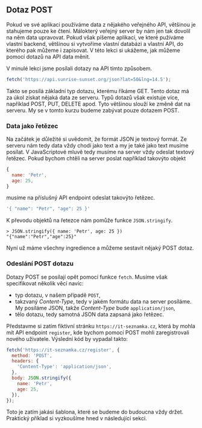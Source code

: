 ## Dotaz POST

Pokud ve své aplikaci používáme data z nějakého veřejného API, většinou je stahujeme pouze ke čtení. Málokterý veřejný server by nám jen tak dovolil na něm data upravovat. Pokud však píšeme aplikaci, ve které pužíváme vlastní backend, většinou si vytvoříme vlastní databázi a vlastní API, do kterého pak můžeme i zapisovat. V této lekci si ukážeme, jak můžeme pomocí dotazů na API data měnit.

V minulé lekci jsme posílali dotazy na API tímto způsobem.

```js
fetch('https://api.sunrise-sunset.org/json?lat=50&lng=14.5');
```

Takto se posílá základní typ dotazu, kterému říkáme GET. Tento dotaz má za úkol získat nějaká data ze serveru. Typů dotazů však existuje více, například POST, PUT, DELETE apod. Tyto většinou slouží ke změně dat na serveru. My se v tomto kurzu budeme zabývat pouze dotazem POST.

### Data jako řetězec

Na začátek je důležité si uvědomit, že formát JSON je textový formát. Ze serveru nám tedy data vždy chodí jako text a my je také jako text musíme posílat. V JavaScriptové mluvě tedy musíme na server vždy odeslat textový řetězec. Pokud bychom chtěli na server poslat například takovýto objekt

```js
{
  name: 'Petr',
  age: 25,
}
```

musíme na příslušný API endpoint odeslat takovýto řetězec.

```js
'{ "name": "Petr", "age": 25 }'
```

K převodu objektů na řetezce nám pomůže funkce `JSON.stringify`.

```jscon
> JSON.stringify({ name: 'Petr', age: 25 })
"{"name":"Petr","age":25}"
```

Nyní už máme všechny ingredience a můžeme sestavit nějaký POST dotaz.

### Odeslání POST dotazu

Dotazy POST se posílají opět pomocí funkce `fetch`. Musíme však specifikovat několik věcí navíc:

- typ dotazu, v našem případě `POST`,
- takzvaný *Content-Type*, tedy v jakém formátu data na server posíláme. My posíláme JSON, takže *Content-Type* bude `application/json`,
- tělo dotazu, tedy samotná JSON data zapsaná jako řetězec.

Představme si zatím fiktivní stránku `https://it-seznamka.cz`, která by mohla mít API endpoint `register`, kde bychom pomocí POST mohli zaregistrovali nového uživatele. Výslední kód by vypadal takto:

```js
fetch('https://it-seznamka.cz/register', {
  method: 'POST',
  headers: {
    'Content-Type': 'application/json',
  },
  body: JSON.stringify({
    name: 'Petr',
    age: 25,
  }),
});
```

Toto je zatím jakási šablona, které se budeme do budoucna vždy držet. Praktický příklad si vyzkoušíme hned v následující sekci.
